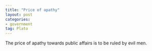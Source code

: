 ```yaml
---
title: "Price of apathy"
layout: post
categories:
- government
tag: Plato
---
```


The price of apathy towards public affairs is to be ruled by evil men.